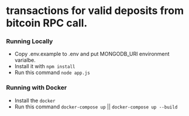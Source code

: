 transactions for valid deposits from bitcoin RPC call.
============

### Running Locally
- Copy .env.example to .env and put MONGODB_URI environment varialbe. 
- Install it with `npm install`
- Run this command `node app.js`

### Running with Docker

- Install the `docker`
- Run this command `docker-compose up` || `docker-compose up --build`
